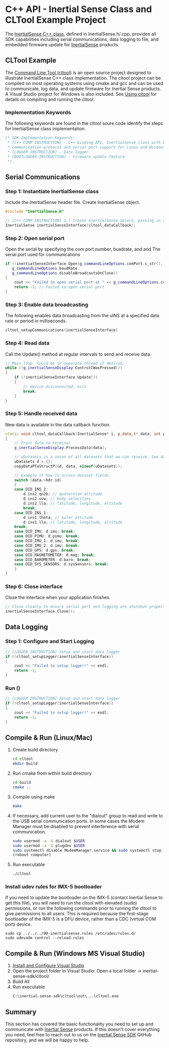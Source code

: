 # C++ API - Inertial Sense Class and CLTool Example Project

The <a href="https://github.com/inertialsense/inertial-sense-sdk/blob/release/src/InertialSense.cpp">InertialSense C++ class</a>, defined in InertialSense.h/.cpp, provides all SDK capabilities including serial communications, data logging to file, and embedded firmware update for <a href="https://inertialsense.com">InertialSense</a> products.

## CLTool Example

The <a href="https://github.com/inertialsense/inertial-sense-sdk/tree/main/cltool">Command Line Tool (cltool)</a> is an open source project designed to illustrate InertialSense C++ class implementation.  The cltool project can be compiled on most operating systems using cmake and gcc and can be used to communicate, log data, and update firmware for Inertial Sense products.  A Visual Studio project for Windows is also included.  See [Using cltool](../App_Usage/cltool.md) for details on compiling and running the cltool.

### Implementation Keywords
The following keywords are found in the cltool soure code identify the steps for InertialSense class implementation.

```C++
/* SDK Implementation Keywords:
 * [C++ COMM INSTRUCTION] - C++ binding API, InertialSense class with binary
 * communication protocol and serial port support for Linux and Windows.
 * [LOGGER INSTRUCTION] - Data logger.
 * [BOOTLOADER INSTRUCTION] - Firmware update feature.
 */
```

## Serial Communications

### Step 1: Instantiate InertialSense class

Include the InertialSense header file. Create InertialSense object.

```C++
#include "InertialSense.h"

// [C++ COMM INSTRUCTION] 1.) Create InertialSense object, passing in data callback function pointer.
InertialSense inertialSenseInterface(cltool_dataCallback);
```

### Step 2: Open serial port

Open the serial by specifying the com port number, buadrate, and  and The serial port used for communications

```C++
if (!inertialSenseInterface.Open(g_commandLineOptions.comPort.c_str(),
   g_commandLineOptions.baudRate,
   g_commandLineOptions.disableBroadcastsOnClose))
{
	cout << "Failed to open serial port at " << g_commandLineOptions.comPort.c_str() << endl;
	return -1; // Failed to open serial port
}
```

### Step 3: Enable data broadcasting

The following enables data broadcasting from the uINS at a specified data rate or period in milliseconds.

``` C++
cltool_setupCommunications(inertialSenseInterface)
```

### Step 4: Read data

Call the Update() method at regular intervals to send and receive data.

``` C++
// Main loop. Could be in separate thread if desired.
while (!g_inertialSenseDisplay.ControlCWasPressed())
{
	if (!inertialSenseInterface.Update())
	{
		// device disconnected, exit
		break;
	}
}
```

### Step 5: Handle received data

New data is available in the data callback function.

``` C++
static void cltool_dataCallback(InertialSense* i, p_data_t* data, int pHandle)
{
	// Print data to terminal
	g_inertialSenseDisplay.ProcessData(data);

	// uDatasets is a union of all datasets that we can receive. See data_sets.h for a full list of all available datasets.
	uDatasets d = {};
	copyDataPToStructP(&d, data, sizeof(uDatasets));

	// Example of how to access dataset fields.
	switch (data->hdr.id)
	{
	case DID_INS_2:
		d.ins2.qn2b; // quaternion attitude
		d.ins2.uvw; // body velocities
		d.ins2.lla; // latitude, longitude, altitude
		break;
	case DID_INS_1:
		d.ins1.theta; // euler attitude
		d.ins1.lla; // latitude, longitude, altitude
	break;
	case DID_IMU: d.imu; break;
	case DID_PIMU: d.pimu; break;
	case DID_IMU_1: d.imu; break;
	case DID_IMU_2: d.imu; break;
	case DID_GPS: d.gps; break;
	case DID_MAGNETOMETER: d.mag; break;
	case DID_BAROMETER: d.baro; break;
	case DID_SYS_SENSORS: d.sysSensors; break;
	}
}
```

### Step 6: Close interface

Close the interface when your application finishes.

```C
// Close cleanly to ensure serial port and logging are shutdown properly. (optional)
inertialSenseInterface.Close();
```

## Data Logging

### Step 1: Configure and Start Logging

```C
// [LOGGER INSTRUCTION] Setup and start data logger
if (!cltool_setupLogger(inertialSenseInterface))
{
	cout << "Failed to setup logger!" << endl;
	return -1;
}
```

### Run ()

```c
// [LOGGER INSTRUCTION] Setup and start data logger
if (!cltool_setupLogger(inertialSenseInterface))
{
	cout << "Failed to setup logger!" << endl;
	return -1;
}
```

## Compile & Run (Linux/Mac)

1. Create build directory
   ``` bash
   cd cltool
   mkdir build
   ```
2. Run cmake from within build directory
   ``` bash
   cd build
   cmake ..
   ```
3. Compile using make
    ``` bash
    make
    ```
4. If necessary, add current user to the "dialout" group to read and write to the USB serial communication ports.  In some cases the Modem Manager must be disabled to prevent interference with serial communication. 
   ```bash
   sudo usermod -a -G dialout $USER
   sudo usermod -a -G plugdev $USER
   sudo systemctl disable ModemManager.service && sudo systemctl stop ModemManager.service
   (reboot computer)
   ```
5. Run executable
   ``` bash
   ./cltool
   ```

### Install udev rules for IMX-5 bootloader

If you need to update the bootloader on the IMX-5 (contact Inertial Sense to get this file), you will need to run the cltool with elevated (sudo) permissions, or run the following commands prior to running the cltool to give permissions to all users. This is required because the first-stage bootloader of the IMX-5 is a DFU device, rather than a CDC (virtual COM port) device.
```
sudo cp ../../../90-inertialsense.rules /etc/udev/rules.d/
sudo udevadm control --reload-rules
```

## Compile & Run (Windows MS Visual Studio)
1. [Install and Configure Visual Studio](../getting-started/#installing-and-configuring-visual-studio)
2. Open the project folder in Visual Studio: Open a local folder -> inertial-sense-sdk/cltool/
3. Build All
4. Run executable
   ``` bash
   C:\inertial-sense-sdk\cltool\out\...\cltool.exe
   ```


## Summary

This section has covered the basic functionality you need to set up and communicate with <a href="https://inertialsense.com">Inertial Sense</a> products.  If this doesn't cover everything you need, feel free to reach out to us on the <a href="https://github.com/inertialsense/inertial-sense-sdk">Inertial Sense SDK</a> GitHub repository, and we will be happy to help.
